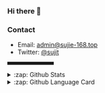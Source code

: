 ### Hi there 👋

<!--
**sujit-168/sujit-168** is a ✨ _special_ ✨ repository because its `README.md` (this file) appears on your GitHub profile.

Here are some ideas to get you started:

- 🔭 I’m currently working on ...
- 🌱 I’m currently learning ...
- 👯 I’m looking to collaborate on ...
- 🤔 I’m looking for help with ...
- 💬 Ask me about ...
- 📫 How to reach me: ...
- 😄 Pronouns: ...
- ⚡ Fun fact: ...
-->

### Contact
- Email: [admin@sujie-168.top](mailto:2514605767@qq.com)
- Twitter: [@sujit](https://twitter.com/sujit)


<hr style=" border:solid; width:100px; height:1px;" color=#000000 size=1">
                                                                         
<details>
  <summary>:zap: Github Stats </summary>
  <img align="left" alt="sujit-168's Github Stats" src="https://github-readme-stats.vercel.app/api?username=sujit-168&show_icons=true&hide_border=true" />
</details>
<details>
  <summary>:zap: Github Language Card </summary>
  <img align="left" alt="sujit-168's Github Language Card" src="https://github-readme-stats.vercel.app/api/top-langs/?username=sujit-168&layout=compact" />
</details>
